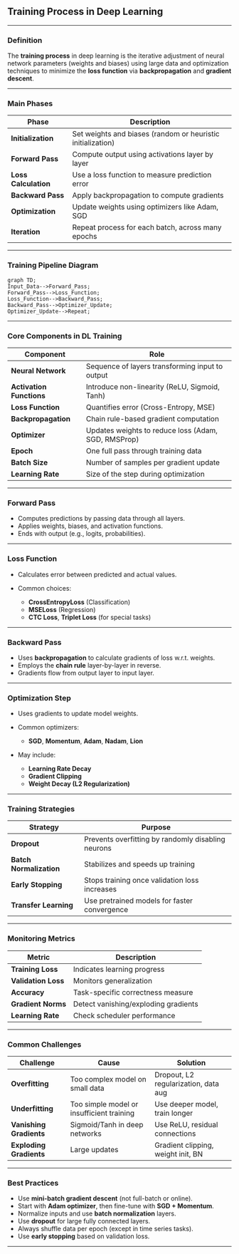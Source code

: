 ## **Training Process in Deep Learning**

---

### **Definition**

The **training process** in deep learning is the iterative adjustment of neural network parameters (weights and biases) using large data and optimization techniques to minimize the **loss function** via **backpropagation** and **gradient descent**.

---

### **Main Phases**

| Phase                | Description                                                 |
| -------------------- | ----------------------------------------------------------- |
| **Initialization**   | Set weights and biases (random or heuristic initialization) |
| **Forward Pass**     | Compute output using activations layer by layer             |
| **Loss Calculation** | Use a loss function to measure prediction error             |
| **Backward Pass**    | Apply backpropagation to compute gradients                  |
| **Optimization**     | Update weights using optimizers like Adam, SGD              |
| **Iteration**        | Repeat process for each batch, across many epochs           |

---

### **Training Pipeline Diagram**

```mermaid
graph TD;
Input_Data-->Forward_Pass;
Forward_Pass-->Loss_Function;
Loss_Function-->Backward_Pass;
Backward_Pass-->Optimizer_Update;
Optimizer_Update-->Repeat;
```

---

### **Core Components in DL Training**

| Component                | Role                                                |
| ------------------------ | --------------------------------------------------- |
| **Neural Network**       | Sequence of layers transforming input to output     |
| **Activation Functions** | Introduce non-linearity (ReLU, Sigmoid, Tanh)       |
| **Loss Function**        | Quantifies error (Cross-Entropy, MSE)               |
| **Backpropagation**      | Chain rule-based gradient computation               |
| **Optimizer**            | Updates weights to reduce loss (Adam, SGD, RMSProp) |
| **Epoch**                | One full pass through training data                 |
| **Batch Size**           | Number of samples per gradient update               |
| **Learning Rate**        | Size of the step during optimization                |

---

### **Forward Pass**

* Computes predictions by passing data through all layers.
* Applies weights, biases, and activation functions.
* Ends with output (e.g., logits, probabilities).

---

### **Loss Function**

* Calculates error between predicted and actual values.
* Common choices:

  * **CrossEntropyLoss** (Classification)
  * **MSELoss** (Regression)
  * **CTC Loss**, **Triplet Loss** (for special tasks)

---

### **Backward Pass**

* Uses **backpropagation** to calculate gradients of loss w\.r.t. weights.
* Employs the **chain rule** layer-by-layer in reverse.
* Gradients flow from output layer to input layer.

---

### **Optimization Step**

* Uses gradients to update model weights.
* Common optimizers:

  * **SGD**, **Momentum**, **Adam**, **Nadam**, **Lion**
* May include:

  * **Learning Rate Decay**
  * **Gradient Clipping**
  * **Weight Decay (L2 Regularization)**

---

### **Training Strategies**

| Strategy                | Purpose                                            |
| ----------------------- | -------------------------------------------------- |
| **Dropout**             | Prevents overfitting by randomly disabling neurons |
| **Batch Normalization** | Stabilizes and speeds up training                  |
| **Early Stopping**      | Stops training once validation loss increases      |
| **Transfer Learning**   | Use pretrained models for faster convergence       |

---

### **Monitoring Metrics**

| Metric              | Description                          |
| ------------------- | ------------------------------------ |
| **Training Loss**   | Indicates learning progress          |
| **Validation Loss** | Monitors generalization              |
| **Accuracy**        | Task-specific correctness measure    |
| **Gradient Norms**  | Detect vanishing/exploding gradients |
| **Learning Rate**   | Check scheduler performance          |

---

### **Common Challenges**

| Challenge               | Cause                                     | Solution                             |
| ----------------------- | ----------------------------------------- | ------------------------------------ |
| **Overfitting**         | Too complex model on small data           | Dropout, L2 regularization, data aug |
| **Underfitting**        | Too simple model or insufficient training | Use deeper model, train longer       |
| **Vanishing Gradients** | Sigmoid/Tanh in deep networks             | Use ReLU, residual connections       |
| **Exploding Gradients** | Large updates                             | Gradient clipping, weight init, BN   |

---

### **Best Practices**

* Use **mini-batch gradient descent** (not full-batch or online).
* Start with **Adam optimizer**, then fine-tune with **SGD + Momentum**.
* Normalize inputs and use **batch normalization** layers.
* Use **dropout** for large fully connected layers.
* Always shuffle data per epoch (except in time series tasks).
* Use **early stopping** based on validation loss.

---
